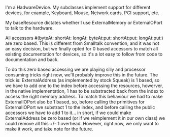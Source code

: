 I'm a HadwareDevice. My subclasses implement support for different devices, for example, Keyboard, Mouse, Network cards, PCI support, etc.

My baseResource dictates whether I use ExternalMemory or ExternalOPort to talk to the hardware.

All accessors #(byteAt: shortAt: longAt: byteAt:put: shortAt:put: longAt:put:) are zero based. This is different from Smalltalk convention, and it was not an easy decision, but we finally opted for 0 based accessors to match all existing documentation for devices, so it's a lot easy to follow from code to documentation and back.

To do this zero based accessing we are playing silly and processor consuming tricks right now, we'll probably improve this in the future. The trick is: ExternalAddress (as implemented by stock Squeak) is 1 based, so we have to add one to the index before accessing the resources, howerver, in the native implementation, 1 has to be substracted back from the index to access the right memory address. To match this behaviour we had to make ExternalIOPort also be 1 based, so, before calling the primitives for ExternalIOPort we substract 1 to the index, and before calling the public accessors we have to add 1 to it... in short, if we could make ExternalAddress be zero based (or if we reimplement it in our own class) we could remove all this +/- 1 overhead. However, right now, we only want to make it work, and take note for the future.
